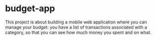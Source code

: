# budget-app
This project is about building a mobile web application where you can manage your budget: you have a list of transactions associated with a category, so that you can see how much money you spent and on what.
